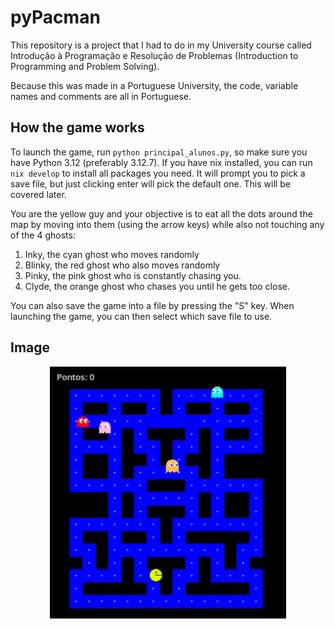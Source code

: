 # pyPacman

This repository is a project that I had to do in my University course called Introdução à Programação e Resolução de Problemas (Introduction to Programming and Problem Solving).

Because this was made in a Portuguese University, the code, variable names and comments are all in Portuguese.

## How the game works

To launch the game, run `python principal_alunos.py`, so make sure you have Python 3.12 (preferably 3.12.7). If you have nix installed, you can run `nix develop` to install all packages you need. It will prompt you to pick a save file, but just clicking enter will pick the default one. This will be covered later.

You are the yellow guy and your objective is to eat all the dots around the map by moving into them (using the arrow keys) while also not touching any of the 4 ghosts:
1. Inky, the cyan ghost who moves randomly
2. Blinky, the red ghost who also moves randomly
3. Pinky, the pink ghost who is constantly chasing you.
4. Clyde, the orange ghost who chases you until he gets too close.

You can also save the game into a file by pressing the "S" key. When launching the game, you can then select which save file to use.

## Image

<div align="center"> <img src="assets/image.webp" align="center" width="75%"> </div>
